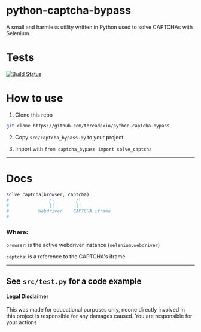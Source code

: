 # python-captcha-bypass

A small and harmless utility written in Python used to solve CAPTCHAs with Selenium.

# Tests
[![Build Status](https://www.travis-ci.com/threadexio/python-captcha-bypass.svg?token=7LCRY5xyiyHJ1KpmNGdg&branch=master)](https://www.travis-ci.com/threadexio/python-captcha-bypass)

# How to use

1. Clone this repo
```bash
git clone https://github.com/threadexio/python-captcha-bypass
```

2. Copy `src/captcha_bypass.py` to your project

3. Import with `from captcha_bypass import solve_captcha`

-------

# Docs

```python
solve_captcha(browser, captcha)
#				/\		  /\
#				||		  ||
#			Webdriver	 CAPTCHA iframe
#
```
### Where:
`browser`: is the active webdriver instance (`selenium.webdriver`)

`captcha`: is a reference to the CAPTCHA's iframe

-------

## See `src/test.py` for a code example

#### Legal Disclaimer
This was made for educational purposes only, noone directly involved in this project is responsible for any damages caused. You are responsible for your actions
